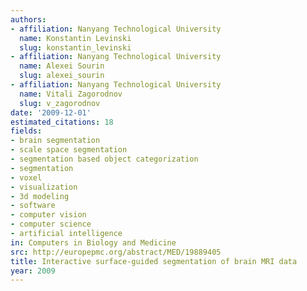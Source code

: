 ```yaml
---
authors:
- affiliation: Nanyang Technological University
  name: Konstantin Levinski
  slug: konstantin_levinski
- affiliation: Nanyang Technological University
  name: Alexei Sourin
  slug: alexei_sourin
- affiliation: Nanyang Technological University
  name: Vitali Zagorodnov
  slug: v_zagorodnov
date: '2009-12-01'
estimated_citations: 18
fields:
- brain segmentation
- scale space segmentation
- segmentation based object categorization
- segmentation
- voxel
- visualization
- 3d modeling
- software
- computer vision
- computer science
- artificial intelligence
in: Computers in Biology and Medicine
src: http://europepmc.org/abstract/MED/19889405
title: Interactive surface-guided segmentation of brain MRI data
year: 2009
---
```

